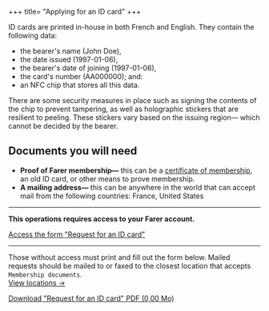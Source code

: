 +++
title= "Applying for an ID card"
+++

ID cards are printed in-house in both French and English. They contain the following data:
  - the bearer's name (John Doe),
  - the date issued (1997-01-06),
  - the bearer's date of joining (1997-01-06),
  - the card's number (AA000000); and:
  - an NFC chip that stores all this data.

There are some security measures in place such as signing the contents of the chip to prevent tampering, as well as holographic stickers that are resilient to peeling. These stickers vary based on the issuing region— which cannot be decided by the bearer.

## Documents you will need
- **Proof of Farer membership—** this can be a [certificate of membership](/members/cert-of-membership), an old ID card, or other means to prove membership.
- **A mailing address—** this can be anywhere in the world that can accept mail from the following countries: France, United States

---

**This operations requires access to your Farer account.**

[Access the form "Request for an ID card"](https://sec.gouv.fa/forms/id-application)

---

Those without access must print and fill out the form below. Mailed requests should be mailed to or faxed to the closest location that accepts `Membership documents`.<br/>[View locations &rarr;](/meta/contact)

<a class="btn download" href="https://sec.gouv.fa/forms/id-application.pdf">Download "Request for an ID card" PDF (0,00 Mo)</a>
